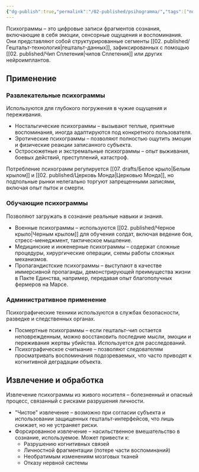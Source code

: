 ```yaml
---
{"dg-publish":true,"permalink":"/02-published/psihogramma/","tags":["понятие"]}
---
```


Психограммы – это цифровые записи фрагментов сознания, включающие в себя эмоции, сенсорные ощущения и воспоминания. Они представляют собой структурированные сегменты [[02. published/Гештальт-технология\|гештальт-данных]], зафиксированных с помощью [[02. published/Чип Сплетения\|чипов Сплетения]] или других нейроимплантов.

## Применение
### Развлекательные психограммы
Используются для глубокого погружения в чужие ощущения и переживания.
- Ностальгические психограммы – вызывают теплые, приятные воспоминания, иногда адаптируются под конкретного пользователя.
- Эротические психограммы – позволяют полностью ощутить эмоции и физические реакции записанного субъекта.
- Остросюжетные и экстремальные психограммы – опыт выживания, боевых действий, преступлений, катастроф.

Потребление психограмм регулируется [[07. drafts/Белое крыло\|Белым крылом]] и [[02. published/Церковь Монда\|Церковью Монда]], но подпольные рынки нелегально торгуют запрещенными записями, включая опыт пыток и смерти.

### Обучающие психограммы
Позволяют загружать в сознание реальные навыки и знания.
- Военные психограммы – используются [[02. published/Черное крыло\|Черным крылом]] для обучения солдат, включая ведение боя, стресс-менеджмент, тактическое мышление.
- Медицинские и инженерные психограммы – содержат сложные процедуры, хирургические операции, схемы работы сложных механизмов.
- Пропагандистские психограммы – выступают в качестве иммерсивной пропаганды, демонстрирующей преимущества жизни в Пакте Единства, например, передавая опыт благополучных фермеров на Марсе.

### Административное применение
Психографические техники используются в службах безопасности, разведке и следственных органах.

- Посмертные психограммы – если гештальт-чип остается неповрежденным, можно восстановить последние мысли, эмоции и переживания жертвы убийства. Используется для расследований.
- Психографическое считыание – позволяют следователям просматривать воспоминания подозреваемых, что часто приводят к когнитивной деградации объекта.
## Извлечение и обработка
Извлечение психограммы из живого носителя – болезненный и опасный процесс, связанный с рисками разрушения личности.

- "Чистое" извлечение – возможно при согласии субъекта и использовании защищенных гештальт-интерфейсов, что лишь снижает, но не устраняет риски.
- Форсированное извлечение – насильственное вмешательство в сознание, используемое. Может привести к:
    - Разрушению когнитивных связей
    - Личностной фрагментации (потере части воспоминаний)
    - Необратимым изменениям мозговых тканей
    - Отказу нервной системы
